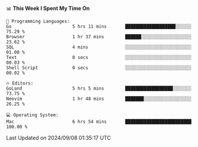 <!--START_SECTION:waka-->
📊 **This Week I Spent My Time On** 

```text
💬 Programming Languages: 
Go                       5 hrs 11 mins       ███████████████████░░░░░░   75.29 % 
Browser                  1 hr 37 mins        ██████░░░░░░░░░░░░░░░░░░░   23.62 % 
SQL                      4 mins              ░░░░░░░░░░░░░░░░░░░░░░░░░   01.00 % 
Text                     0 secs              ░░░░░░░░░░░░░░░░░░░░░░░░░   00.03 % 
Shell Script             0 secs              ░░░░░░░░░░░░░░░░░░░░░░░░░   00.02 % 

🔥 Editors: 
GoLand                   5 hrs 5 mins        ██████████████████░░░░░░░   73.75 % 
Neovim                   1 hr 48 mins        ███████░░░░░░░░░░░░░░░░░░   26.25 % 

💻 Operating System: 
Mac                      6 hrs 54 mins       █████████████████████████   100.00 % 
```


 Last Updated on 2024/09/08 01:35:17 UTC
<!--END_SECTION:waka-->
